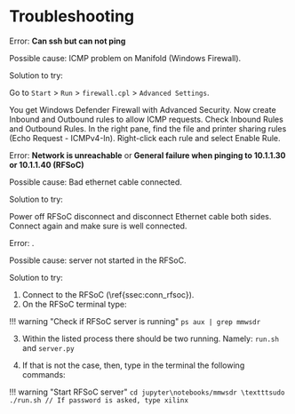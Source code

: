 # Troubleshooting

Error: **Can ssh but can not ping**

Possible cause: ICMP problem on Manifold (Windows Firewall).

Solution to try: 

Go to ``Start`` > ``Run`` > ``firewall.cpl`` > ``Advanced Settings``. 

You get Windows Defender Firewall with Advanced Security. Now create Inbound and Outbound rules to allow ICMP requests. Check Inbound Rules and Outbound Rules. In the right pane, find the file and printer sharing rules (Echo Request - ICMPv4-In). Right-click each rule and select Enable Rule. 

Error: **Network is unreachable** or **General failure when pinging to 10.1.1.30 or 10.1.1.40 (RFSoC)** 

Possible cause: Bad ethernet cable connected.

Solution to try: 

Power off RFSoC disconnect and disconnect Ethernet cable both sides. Connect again and make sure is well connected.

Error: .

Possible cause: server not started in the RFSoC.

Solution to try: 

1. Connect to the RFSoC (\ref{ssec:conn_rfsoc}).
2. On the RFSoC terminal type:

!!! warning "Check if RFSoC server is running"
    ```
    ps aux | grep mmwsdr
    ```

3. Within the listed process there should be two running. Namely: ``run.sh`` and ``server.py``

4. If that is not the case, then, type in the terminal the following commands:

!!! warning "Start RFSoC server"
    ```
    cd jupyter\notebooks/mmwsdr
    \textttsudo ./run.sh
    // If password is asked, type
    xilinx
    ```